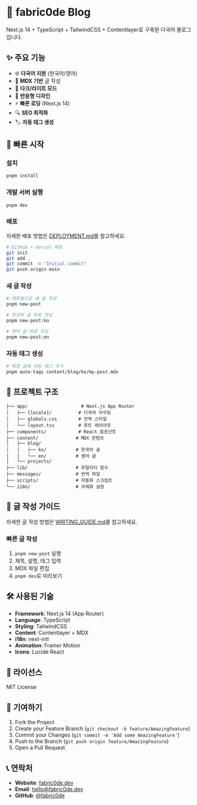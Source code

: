 # 🚀 fabric0de Blog

Next.js 14 + TypeScript + TailwindCSS + Contentlayer로 구축된 다국어 블로그입니다.

## ✨ 주요 기능

- 🌐 **다국어 지원** (한국어/영어)
- 📝 **MDX 기반** 글 작성
- 🎨 **다크/라이트 모드**
- 📱 **반응형 디자인**
- ⚡ **빠른 로딩** (Next.js 14)
- 🔍 **SEO 최적화**
- 🏷️ **자동 태그 생성**

## 🚀 빠른 시작

### 설치

```bash
pnpm install
```

### 개발 서버 실행

```bash
pnpm dev
```

### 배포

자세한 배포 방법은 [DEPLOYMENT.md](./DEPLOYMENT.md)를 참고하세요.

```bash
# GitHub + Vercel 배포
git init
git add .
git commit -m "Initial commit"
git push origin main
```

### 새 글 작성

```bash
# 대화형으로 새 글 작성
pnpm new-post

# 한국어 글 바로 작성
pnpm new-post:ko

# 영어 글 바로 작성
pnpm new-post:en
```

### 자동 태그 생성

```bash
# 특정 글에 자동 태그 추가
pnpm auto-tags content/blog/ko/my-post.mdx
```

## 📁 프로젝트 구조

```
├── app/                    # Next.js App Router
│   ├── [locale]/          # 다국어 라우팅
│   ├── globals.css        # 전역 스타일
│   └── layout.tsx         # 루트 레이아웃
├── components/            # React 컴포넌트
├── content/              # MDX 콘텐츠
│   ├── blog/
│   │   ├── ko/           # 한국어 글
│   │   └── en/           # 영어 글
│   └── projects/
├── lib/                  # 유틸리티 함수
├── messages/             # 번역 파일
├── scripts/              # 자동화 스크립트
└── i18n/                 # 국제화 설정
```

## 📝 글 작성 가이드

자세한 글 작성 방법은 [WRITING_GUIDE.md](./WRITING_GUIDE.md)를 참고하세요.

### 빠른 글 작성

1. `pnpm new-post` 실행
2. 제목, 설명, 태그 입력
3. MDX 파일 편집
4. `pnpm dev`로 미리보기

## 🛠️ 사용된 기술

- **Framework**: Next.js 14 (App Router)
- **Language**: TypeScript
- **Styling**: TailwindCSS
- **Content**: Contentlayer + MDX
- **i18n**: next-intl
- **Animation**: Framer Motion
- **Icons**: Lucide React

## 📄 라이선스

MIT License

## 🤝 기여하기

1. Fork the Project
2. Create your Feature Branch (`git checkout -b feature/AmazingFeature`)
3. Commit your Changes (`git commit -m 'Add some AmazingFeature'`)
4. Push to the Branch (`git push origin feature/AmazingFeature`)
5. Open a Pull Request

## 📞 연락처

- **Website**: [fabric0de.dev](https://fabric0de.dev)
- **Email**: hello@fabric0de.dev
- **GitHub**: [@fabric0de](https://github.com/fabric0de)
